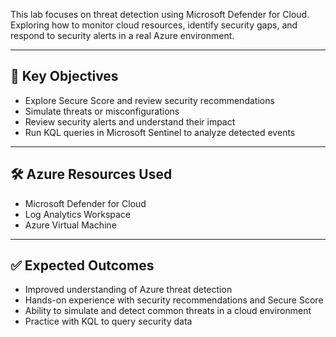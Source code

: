 


This lab focuses on threat detection using Microsoft Defender for Cloud. Exploring how to monitor cloud resources, identify security gaps, and respond to security alerts in a real Azure environment.

---
## 🎯 Key Objectives

- Explore Secure Score and review security recommendations
- Simulate threats or misconfigurations
- Review security alerts and understand their impact
- Run KQL queries in Microsoft Sentinel to analyze detected events

---

## 🛠️ Azure Resources Used
- Microsoft Defender for Cloud
- Log Analytics Workspace
- Azure Virtual Machine

---

## ✅ Expected Outcomes
- Improved understanding of Azure threat detection
- Hands-on experience with security recommendations and Secure Score
- Ability to simulate and detect common threats in a cloud environment
- Practice with KQL to query security data
